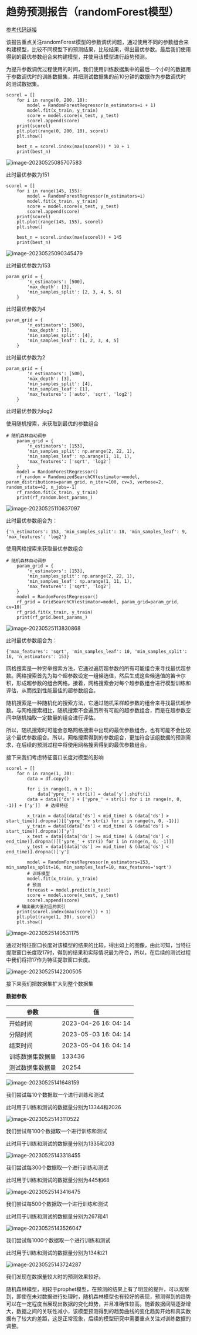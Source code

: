 # 趋势预测报告（randomForest模型）

[参考代码链接](**https://github.com/xiao21wei/technology**)

该报告重点关注randomForest模型的参数调优问题，通过使用不同的参数组合来构建模型，比较不同模型下的预测结果，比较结果，得出最优参数。最后我们使用得到的最优参数组合来构建模型，并使用该模型进行趋势预测。

为提升参数调优过程使用的时间，我们使用训练数据集中的最后一个小时的数据用于参数调优时的训练数据集，并把测试数据集的前10分钟的数据作为参数调优时的测试数据集。

```
scorel = []
    for i in range(0, 200, 10):
        model = RandomForestRegressor(n_estimators=i + 1)
        model.fit(x_train, y_train)
        score = model.score(x_test, y_test)
        scorel.append(score)
    print(scorel)
    plt.plot(range(0, 200, 10), scorel)
    plt.show()
    
    best_n = scorel.index(max(scorel)) * 10 + 1
    print(best_n)
```

![image-20230525085707583](趋势预测报告（randomForest模型）.assets/image-20230525085707583.png)

此时最优参数为151

```
scorel = []
    for i in range(145, 155):
        model = RandomForestRegressor(n_estimators=i)
        model.fit(x_train, y_train)
        score = model.score(x_test, y_test)
        scorel.append(score)
    print(scorel)
    plt.plot(range(145, 155), scorel)
    plt.show()

    best_n = scorel.index(max(scorel)) + 145
    print(best_n)
```

![image-20230525090345479](趋势预测报告（randomForest模型）.assets/image-20230525090345479.png)

此时最优参数为153

```
param_grid = {
        'n_estimators': [500],
        'max_depth': [3],
        'min_samples_split': [2, 3, 4, 5, 6]
    }
```

此时最优参数为4

```
param_grid = {
        'n_estimators': [500],
        'max_depth': [3],
        'min_samples_split': [4],
        'min_samples_leaf': [1, 2, 3, 4, 5]
    }
```

此时最优参数为2

```
param_grid = {
        'n_estimators': [500],
        'max_depth': [3],
        'min_samples_split': [4],
        'min_samples_leaf': [1],
        'max_features': ['auto', 'sqrt', 'log2']
    }
```

此时最优参数为log2

使用随机搜索，来获取到最优的参数组合

```
# 随机森林自动调参
    param_grid = {
        'n_estimators': [153],
        'min_samples_split': np.arange(2, 22, 1),
        'min_samples_leaf': np.arange(1, 11, 1),
        'max_features': ['sqrt', 'log2']
    }
    model = RandomForestRegressor()
    rf_random = RandomizedSearchCV(estimator=model, param_distributions=param_grid, n_iter=100, cv=3, verbose=2, random_state=42, n_jobs=-1)
    rf_random.fit(x_train, y_train)
    print(rf_random.best_params_)
```

![image-20230525110637097](趋势预测报告（randomForest模型）.assets/image-20230525110637097.png)

此时最优参数组合为：

```
{'n_estimators': 153, 'min_samples_split': 18, 'min_samples_leaf': 9, 'max_features': 'log2'}
```

使用网格搜索来获取最优参数组合

```
# 随机森林自动调参
    param_grid = {
        'n_estimators': [153],
        'min_samples_split': np.arange(2, 22, 1),
        'min_samples_leaf': np.arange(1, 11, 1),
        'max_features': ['sqrt', 'log2']
    }
    model = RandomForestRegressor()
    rf_grid = GridSearchCV(estimator=model, param_grid=param_grid, cv=10)
    rf_grid.fit(x_train, y_train)
    print(rf_grid.best_params_)
```

![image-20230525113830868](趋势预测报告（randomForest模型）.assets/image-20230525113830868.png)

此时最优参数组合为：

```
{'max_features': 'sqrt', 'min_samples_leaf': 10, 'min_samples_split': 16, 'n_estimators': 153}
```

网格搜索是一种穷举搜索方法，它通过遍历超参数的所有可能组合来寻找最优超参数。网格搜索首先为每个超参数设定一组候选值，然后生成这些候选值的笛卡尔积，形成超参数的组合网格。接着，网格搜索会对每个超参数组合进行模型训练和评估，从而找到性能最佳的超参数组合。

随机搜索是一种随机化的搜索方法，它通过随机采样超参数的组合来寻找最优超参数。与网格搜索相比，随机搜索不会遍历所有可能的超参数组合，而是在超参数空间中随机抽取一定数量的组合进行评估。

所以，随机搜索时可能会忽略网格搜索中出现的最优参数组合，也有可能不会比较这个最优参数组合。所以，网格搜索得到的参数组合，更加符合该组数据的预测需求，在后续的预测过程中将使用网格搜索得到的最优参数组合。

接下来我们考虑特征窗口长度对模型的影响

```
scorel = []
    for n in range(1, 30):
        data = df.copy()

        for i in range(1, n + 1):
            data['ypre_' + str(i)] = data['y'].shift(i)
        data = data[['ds'] + ['ypre_' + str(i) for i in range(n, 0, -1)] + ['y']]  # 选择特征

        x_train = data[(data['ds'] < mid_time) & (data['ds'] > start_time)].dropna()[['ypre_' + str(i) for i in range(n, 0, -1)]]
        y_train = data[(data['ds'] < mid_time) & (data['ds'] > start_time)].dropna()['y']
        x_test = data[(data['ds'] >= mid_time) & (data['ds'] < end_time)].dropna()[['ypre_' + str(i) for i in range(n, 0, -1)]]
        y_test = data[(data['ds'] >= mid_time) & (data['ds'] < end_time)].dropna()['y']

        model = RandomForestRegressor(n_estimators=153, min_samples_split=16, min_samples_leaf=10, max_features='sqrt')
        # 训练模型
        model.fit(x_train, y_train)
        # 预测
        forecast = model.predict(x_test)
        score = model.score(x_test, y_test)
        scorel.append(score)
    # 输出最大值对应的索引
    print(scorel.index(max(scorel)) + 1)
    plt.plot(range(1, 30), scorel)
    plt.show()
```

![image-20230525140531175](趋势预测报告（randomForest模型）.assets/image-20230525140531175.png)

通过对特征窗口长度对该模型的结果的比较，得出如上的图像，由此可知，当特征提取窗口长度取17时，得到的结果和实际情况最为符合，所以，在后续的测试过程中我们将把17作为特征提取窗口长度。

![image-20230525142200505](趋势预测报告（randomForest模型）.assets/image-20230525142200505.png)

接下来我们把数据集扩大到整个数据集

**数据参数**

| 参数             | 值                    |
| ---------------- | --------------------- |
| 开始时间         | 2023-04-26 16: 04: 14 |
| 分隔时间         | 2023-05-03 16: 04: 14 |
| 结束时间         | 2023-05-04 16: 04: 14 |
| 训练数据集数据量 | 133436                |
| 测试数据集数据量 | 20254                 |

![image-20230525141648159](趋势预测报告（randomForest模型）.assets/image-20230525141648159.png)

我们尝试每10个数据取一个进行训练和测试

此时用于训练和测试的数据量分别为13344和2026

![image-20230525143110522](趋势预测报告（randomForest模型）.assets/image-20230525143110522.png)

我们尝试每100个数据取一个进行训练和测试

此时用于训练和测试的数据量分别为1335和203

![image-20230525143318455](趋势预测报告（randomForest模型）.assets/image-20230525143318455.png)

我们尝试每300个数据取一个进行训练和测试

此时用于训练和测试的数据量分别为445和68

![image-20230525143416475](趋势预测报告（randomForest模型）.assets/image-20230525143416475.png)

我们尝试每500个数据取一个进行训练和测试

此时用于训练和测试的数据量分别为267和41

![image-20230525143526047](趋势预测报告（randomForest模型）.assets/image-20230525143526047.png)

我们尝试每1000个数据取一个进行训练和测试

此时用于训练和测试的数据量分别为134和21

![image-20230525143724287](趋势预测报告（randomForest模型）.assets/image-20230525143724287.png)

我们发现在数据量较大时的预测效果较好。

随机森林模型，相较于prophet模型，在预测的结果上有了明显的提升，可以观察到，即使在未对数据进行处理时，随机森林模型也有较好的表现，预测得到的趋势可以在一定程度当展现出数据的变化趋势，并且准确性较高。随着数据间隔逐渐增大，数据之间的关联性减小，该模型预测得到的趋势曲线的变化趋势开始和真实数据有了较大的差距，这是正常现象，后续的模型研究中需要重点关注对训练数据的调整。